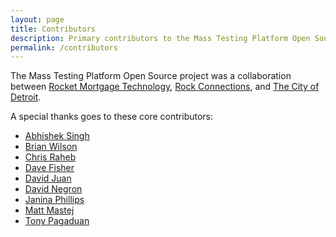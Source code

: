 ```yaml
---
layout: page
title: Contributors
description: Primary contributors to the Mass Testing Platform Open Source Project
permalink: /contributors
---
```


The Mass Testing Platform Open Source project was a collaboration between [Rocket Mortgage Technology](https://medium.com/@rockettechnology), [Rock Connections](https://rockconnections.com/), and [The City of Detroit](https://detroitmi.gov/).

A special thanks goes to these core contributors:

- [Abhishek Singh](https://github.com/abhishekmit1982)
- [Brian Wilson](https://github.com/Juvenall/)
- [Chris Raheb](https://github.com/craheb)
- [Dave Fisher](https://www.linkedin.com/in/fisherdave/)
- [David Juan](https://www.davidjuan.com)
- [David Negron](https://github.com/onelight)
- [Janina Phillips](https://github.com/janinavelasco9)
- [Matt Mastej](https://github.com/MataoDesigns)
- [Tony Pagaduan](https://github.com/Elte156)



